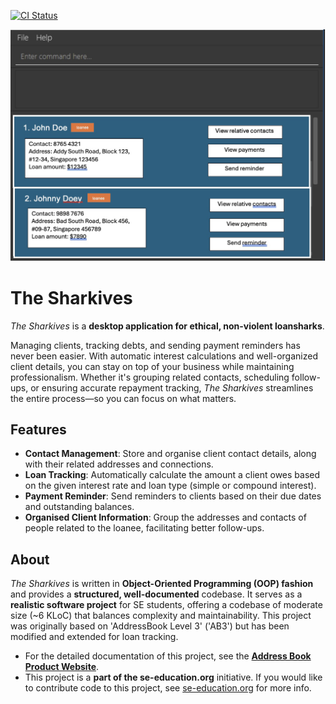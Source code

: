 [![CI Status](https://github.com/se-edu/addressbook-level3/workflows/Java%20CI/badge.svg)](https://github.com/se-edu/addressbook-level3/actions)

![Ui](docs/images/Ui.png)

# The Sharkives

*The Sharkives* is a **desktop application for ethical, non-violent loansharks**.

Managing clients, tracking debts, and sending payment reminders has never been easier. With automatic interest calculations and well-organized client details, you can stay on top of your business while maintaining professionalism. Whether it's grouping related contacts, scheduling follow-ups, or ensuring accurate repayment tracking, *The Sharkives* streamlines the entire process—so you can focus on what matters.  

## Features

- **Contact Management**: Store and organise client contact details, along with their related addresses and connections.
- **Loan Tracking**: Automatically calculate the amount a client owes based on the given interest rate and loan type (simple or compound interest).
- **Payment Reminder**: Send reminders to clients based on their due dates and outstanding balances.
- **Organised Client Information**: Group the addresses and contacts of people related to the loanee, facilitating better follow-ups.

## About

*The Sharkives* is written in **Object-Oriented Programming (OOP) fashion** and provides a **structured, well-documented** codebase.
It serves as a **realistic software project** for SE students, offering a codebase of moderate size (~6 KLoC) that balances complexity and maintainability.
This project was originally based on 'AddressBook Level 3' ('AB3') but has been modified and extended for loan tracking.


* For the detailed documentation of this project, see the **[Address Book Product Website](https://se-education.org/addressbook-level3)**.
* This project is a **part of the se-education.org** initiative. If you would like to contribute code to this project, see [se-education.org](https://se-education.org/#contributing-to-se-edu) for more info.
